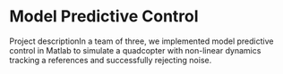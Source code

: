 # Model Predictive Control

Project descriptionIn a team of three, we implemented model predictive control in Matlab to simulate a quadcopter with 
non-linear dynamics tracking a references and successfully rejecting noise.

